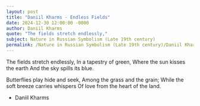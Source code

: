 ```yaml
---
layout: post
title: "Daniil Kharms - Endless Fields"
date: 2024-12-30 12:00:00 -0000
author: Daniil Kharms
quote: "The fields stretch endlessly,"
subject: Nature in Russian Symbolism (Late 19th century)
permalink: /Nature in Russian Symbolism (Late 19th century)/Daniil Kharms/Daniil Kharms - Endless Fields
---
```


The fields stretch endlessly,
In a tapestry of green,
Where the sun kisses the earth
And the sky spills its blue.

Butterflies play hide and seek,
Among the grass and the grain;
While the soft breeze carries whispers
Of love from the heart of the land.

- Daniil Kharms
